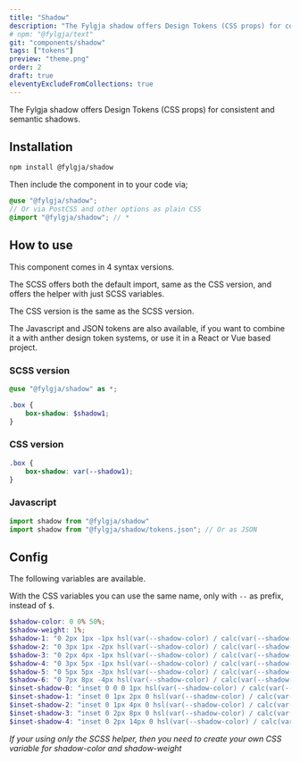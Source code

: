 ```yaml
---
title: "Shadow"
description: "The Fylgja shadow offers Design Tokens (CSS props) for consistent and semantic shadows."
# npm: "@fylgja/text"
git: "components/shadow"
tags: ["tokens"]
preview: "theme.png"
order: 2
draft: true
eleventyExcludeFromCollections: true
---
```


The Fylgja shadow offers Design Tokens (CSS props) for consistent and semantic shadows.

## Installation

```bash
npm install @fylgja/shadow
```

Then include the component in to your code via;

```scss
@use "@fylgja/shadow";
// Or via PostCSS and other options as plain CSS
@import "@fylgja/shadow"; // *
```

## How to use

This component comes in 4 syntax versions.

The SCSS offers both the default import, same as the CSS version,
and offers the helper with just SCSS variables.

The CSS version is the same as the SCSS version.

The Javascript and JSON tokens are also available,
if you want to combine it a with anther design token systems,
or use it in a React or Vue based project.

### SCSS version

```scss
@use "@fylgja/shadow" as *;

.box {
    box-shadow: $shadow1;
}
```

### CSS version

```css
.box {
    box-shadow: var(--shadow1);
}
```

### Javascript

```js
import shadow from "@fylgja/shadow"
import shadow from "@fylgja/shadow/tokens.json"; // Or as JSON
```

## Config

The following variables are available.

With the CSS variables you can use the same name, only with `--` as prefix,
instead of `$`.

```scss
$shadow-color: 0 0% 50%;
$shadow-weight: 1%;
$shadow-1: "0 2px 1px -1px hsl(var(--shadow-color) / calc(var(--shadow-weight) + 18%)), 0 1px 1px hsl(var(--shadow-color) / calc(var(--shadow-weight) + 12%)), 0 1px 3px hsl(var(--shadow-color) / calc(var(--shadow-weight) + 10%))";
$shadow-2: "0 3px 1px -2px hsl(var(--shadow-color) / calc(var(--shadow-weight) + 18%)), 0 2px 2px hsl(var(--shadow-color) / calc(var(--shadow-weight) + 12%)), 0 1px 5px hsl(var(--shadow-color) / calc(var(--shadow-weight) + 10%))";
$shadow-3: "0 2px 4px -1px hsl(var(--shadow-color) / calc(var(--shadow-weight) + 18%)), 0 4px 5px hsl(var(--shadow-color) / calc(var(--shadow-weight) + 12%)), 0 1px 10px hsl(var(--shadow-color) / calc(var(--shadow-weight) + 10%))";
$shadow-4: "0 3px 5px -1px hsl(var(--shadow-color) / calc(var(--shadow-weight) + 18%)), 0 6px 10px hsl(var(--shadow-color) / calc(var(--shadow-weight) + 12%)), 0 1px 18px hsl(var(--shadow-color) / calc(var(--shadow-weight) + 10%))";
$shadow-5: "0 5px 5px -3px hsl(var(--shadow-color) / calc(var(--shadow-weight) + 18%)), 0 8px 10px 1px hsl(var(--shadow-color) / calc(var(--shadow-weight) + 12%)), 0 3px 14px 2px hsl(var(--shadow-color) / calc(var(--shadow-weight) + 10%))";
$shadow-6: "0 7px 8px -4px hsl(var(--shadow-color) / calc(var(--shadow-weight) + 18%)), 0 12px 17px 2px hsl(var(--shadow-color) / calc(var(--shadow-weight) + 12%)), 0 5px 22px 4px hsl(var(--shadow-color) / calc(var(--shadow-weight) + 10%))";
$inset-shadow-0: "inset 0 0 0 1px hsl(var(--shadow-color) / calc(var(--shadow-weight) + 9%))";
$inset-shadow-1: "inset 0 1px 2px 0 hsl(var(--shadow-color) / calc(var(--shadow-weight) + 9%))";
$inset-shadow-2: "inset 0 1px 4px 0 hsl(var(--shadow-color) / calc(var(--shadow-weight) + 9%))";
$inset-shadow-3: "inset 0 2px 8px 0 hsl(var(--shadow-color) / calc(var(--shadow-weight) + 9%))";
$inset-shadow-4: "inset 0 2px 14px 0 hsl(var(--shadow-color) / calc(var(--shadow-weight) + 9%))";
```

_If your using only the SCSS helper,_
_then you need to create your own CSS variable for shadow-color and shadow-weight_

